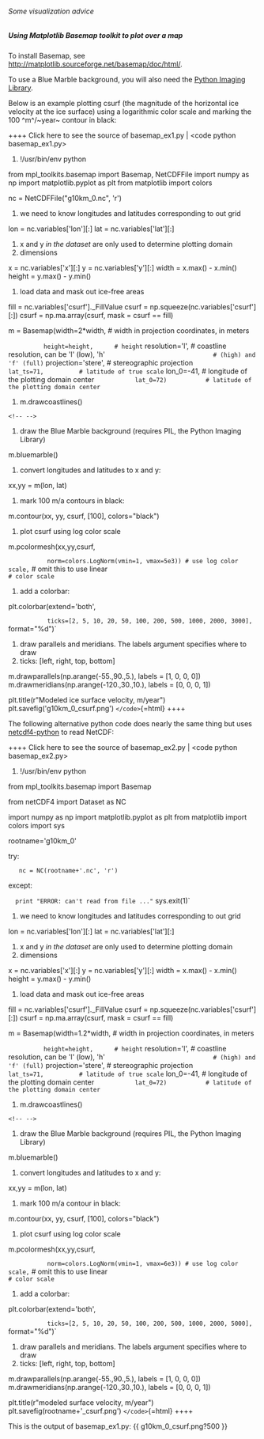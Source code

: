 ###### Some visualization advice

##### Using Matplotlib Basemap toolkit to plot over a map

To install Basemap, see
<http://matplotlib.sourceforge.net/basemap/doc/html/>.

To use a Blue Marble background, you will also need the [Python Imaging
Library](http://www.pythonware.com/products/pil/).

Below is an example plotting csurf (the magnitude of the horizontal ice
velocity at the ice surface) using a logarithmic color scale and marking
the 100 ^m^/~year~ contour in black:

++++ Click here to see the source of basemap\_ex1.py \| \<code python
basemap\_ex1.py\>

1.  !/usr/bin/env python

from mpl\_toolkits.basemap import Basemap, NetCDFFile import numpy as np
import matplotlib.pyplot as plt from matplotlib import colors

nc = NetCDFFile(\"g10km\_0.nc\", \'r\')

1.  we need to know longitudes and latitudes corresponding to out grid

lon = nc.variables\[\'lon\'\]\[:\] lat = nc.variables\[\'lat\'\]\[:\]

1.  x and y *in the dataset* are only used to determine plotting
    domain
2.  dimensions

x = nc.variables\[\'x\'\]\[:\] y = nc.variables\[\'y\'\]\[:\] width =
x.max() - x.min() height = y.max() - y.min()

1.  load data and mask out ice-free areas

fill = nc.variables\[\'csurf\'\].\_FillValue csurf =
np.squeeze(nc.variables\[\'csurf\'\]\[:\]) csurf = np.ma.array(csurf,
mask = csurf == fill)

m = Basemap(width=2*width, \# width in projection coordinates, in
meters

`           height=height,      # height
`           resolution='l',     # coastline resolution, can be 'l' (low), 'h'
`                               # (high) and 'f' (full)
`           projection='stere', # stereographic projection
`           lat_ts=71,          # latitude of true scale
`           lon_0=-41,          # longitude of the plotting domain center
`           lat_0=72)           # latitude of the plotting domain center`

1.  m.drawcoastlines()

```{=html}
<!-- -->
```
1.  draw the Blue Marble background (requires PIL, the Python Imaging
    Library)

m.bluemarble()

1.  convert longitudes and latitudes to x and y:

xx,yy = m(lon, lat)

1.  mark 100 m/a contours in black:

m.contour(xx, yy, csurf, \[100\], colors=\"black\")

1.  plot csurf using log color scale

m.pcolormesh(xx,yy,csurf,

`            norm=colors.LogNorm(vmin=1, vmax=5e3)) # use log color scale,
`                                                    # omit this to use linear
`                                                    # color scale`

1.  add a colorbar:

plt.colorbar(extend=\'both\',

`            ticks=[2, 5, 10, 20, 50, 100, 200, 500, 1000, 2000, 3000],
`            format="%d")`

1.  draw parallels and meridians. The labels argument specifies where to
    draw
2.  ticks: \[left, right, top, bottom\]

m.drawparallels(np.arange(-55.,90.,5.), labels = \[1, 0, 0, 0\])
m.drawmeridians(np.arange(-120.,30.,10.), labels = \[0, 0, 0, 1\])

plt.title(r\"Modeled ice surface velocity, m/year\")
plt.savefig(\'g10km\_0\_csurf.png\') `</code>`{=html} ++++

The following alternative python code does nearly the same thing but
uses
[netcdf4-python](https://code.google.com/p/netcdf4-python/)
to read NetCDF:

++++ Click here to see the source of basemap\_ex2.py \| \<code python
basemap\_ex2.py\>

1.  !/usr/bin/env python

from mpl\_toolkits.basemap import Basemap

from netCDF4 import Dataset as NC

import numpy as np import matplotlib.pyplot as plt from matplotlib
import colors import sys

rootname=\'g10km\_0\'

try:

`   nc = NC(rootname+'.nc', 'r')`

except:

`   print "ERROR: can't read from file ..."
`   sys.exit(1)`

1.  we need to know longitudes and latitudes corresponding to out grid

lon = nc.variables\[\'lon\'\]\[:\] lat = nc.variables\[\'lat\'\]\[:\]

1.  x and y *in the dataset* are only used to determine plotting
    domain
2.  dimensions

x = nc.variables\[\'x\'\]\[:\] y = nc.variables\[\'y\'\]\[:\] width =
x.max() - x.min() height = y.max() - y.min()

1.  load data and mask out ice-free areas

fill = nc.variables\[\'csurf\'\].\_FillValue csurf =
np.squeeze(nc.variables\[\'csurf\'\]\[:\]) csurf = np.ma.array(csurf,
mask = csurf == fill)

m = Basemap(width=1.2*width, \# width in projection coordinates, in
meters

`           height=height,      # height
`           resolution='l',     # coastline resolution, can be 'l' (low), 'h'
`                               # (high) and 'f' (full)
`           projection='stere', # stereographic projection
`           lat_ts=71,          # latitude of true scale
`           lon_0=-41,          # longitude of the plotting domain center
`           lat_0=72)           # latitude of the plotting domain center`

1.  m.drawcoastlines()

```{=html}
<!-- -->
```
1.  draw the Blue Marble background (requires PIL, the Python Imaging
    Library)

m.bluemarble()

1.  convert longitudes and latitudes to x and y:

xx,yy = m(lon, lat)

1.  mark 100 m/a contour in black:

m.contour(xx, yy, csurf, \[100\], colors=\"black\")

1.  plot csurf using log color scale

m.pcolormesh(xx,yy,csurf,

`            norm=colors.LogNorm(vmin=1, vmax=6e3)) # use log color scale,
`                                                    # omit this to use linear
`                                                    # color scale`

1.  add a colorbar:

plt.colorbar(extend=\'both\',

`            ticks=[2, 5, 10, 20, 50, 100, 200, 500, 1000, 2000, 5000],
`            format="%d")`

1.  draw parallels and meridians. The labels argument specifies where to
    draw
2.  ticks: \[left, right, top, bottom\]

m.drawparallels(np.arange(-55.,90.,5.), labels = \[1, 0, 0, 0\])
m.drawmeridians(np.arange(-120.,30.,10.), labels = \[0, 0, 0, 1\])

plt.title(r\"modeled surface velocity, m/year\")
plt.savefig(rootname+\'\_csurf.png\') `</code>`{=html} ++++

This is the output of basemap\_ex1.py: {{ g10km\_0\_csurf.png?500 }}
